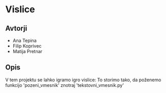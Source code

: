# Vislice

## Avtorji
 
* Ana Tepina
* Filip Koprivec
* Matija Pretnar

## Opis

V tem projektu se lahko igramo igro vislice:
To storimo tako, da poženemo funkcijo 'pozeni_vmesnik' znotraj 'tekstovni_vmesnik.py'